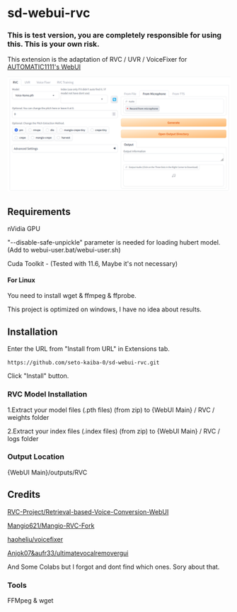 # sd-webui-rvc
### This is test version, you are completely responsible for using this. This is your own risk.

This extension is the adaptation of RVC / UVR / VoiceFixer for [AUTOMATIC1111's WebUI](https://github.com/AUTOMATIC1111/stable-diffusion-webui)

![Preview](doc/img.png)


## Requirements
nVidia GPU

"--disable-safe-unpickle" parameter is needed for loading hubert model.(Add to webui-user.bat/webui-user.sh)

Cuda Toolkit - (Tested with 11.6, Maybe it's not necessary)

#### For Linux
 You need to install wget & ffmpeg & ffprobe.
 
 This project is optimized on windows, I have no idea about results.

## Installation

Enter the URL from "Install from URL" in Extensions tab.
```
https://github.com/seto-kaiba-0/sd-webui-rvc.git
```
Click "Install" button.

### RVC Model Installation
  1.Extract your model files (.pth files) (from zip) to {WebUI Main} / RVC / weights folder
  
  2.Extract your index files (.index files) (from zip) to {WebUI Main} / RVC / logs folder

### Output Location
{WebUI Main}/outputs/RVC


## Credits
[RVC-Project/Retrieval-based-Voice-Conversion-WebUI](https://github.com/RVC-Project/Retrieval-based-Voice-Conversion-WebUI)

[Mangio621/Mangio-RVC-Fork](https://github.com/Mangio621/Mangio-RVC-Fork)

[haoheliu/voicefixer](https://github.com/haoheliu/voicefixer)

[Anjok07&aufr33/ultimatevocalremovergui](https://github.com/Anjok07/ultimatevocalremovergui)

And Some Colabs but I forgot and dont find which ones. Sory about that.


### Tools
FFMpeg & wget


